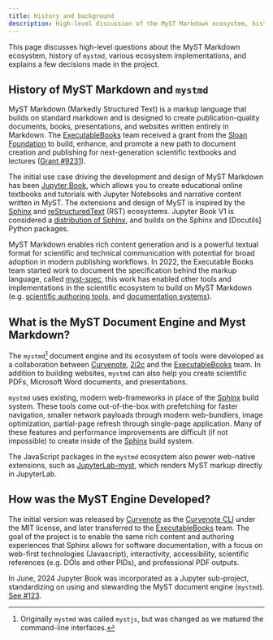 ```yaml
---
title: History and background
description: High-level discussion of the MyST Markdown ecosystem, history of mystmd, other implementations like Jupyter Book and Sphinx, and explains past decisions.
---
```


This page discusses high-level questions about the MyST Markdown ecosystem, history of `mystmd`, various ecosystem implementations, and explains a few decisions made in the project.

## History of MyST Markdown and `mystmd`

MyST Markdown (Markedly Structured Text) is a markup language that builds on standard markdown and is designed to create publication-quality documents, books, presentations, and websites written entirely in Markdown. The [ExecutableBooks] team received a grant from the [Sloan Foundation](https://sloan.org) to build, enhance, and promote a new path to document creation and publishing for next-generation scientific textbooks and lectures ([Grant #9231](https://sloan.org/grant-detail/9231)).

The initial use case driving the development and design of MyST Markdown has been [Jupyter Book], which allows you to create educational online textbooks and tutorials with Jupyter Notebooks and narrative content written in MyST. The extensions and design of MyST is inspired by the [Sphinx] and [reStructuredText](https://docutils.sourceforge.io/rst.html) (RST) ecosystems. Jupyter Book V1 is considered a [distribution of Sphinx](xref:jupyterbook#explain/sphinx), and builds on the Sphinx and [Docutils] Python packages.

MyST Markdown enables rich content generation and is a powerful textual format for scientific and technical communication with potential for broad adoption in modern publishing workflows. In 2022, the Executable Books team started work to document the specification behind the markup language, called [myst-spec](https://github.com/jupyter-book/myst-spec), this work has enabled other tools and implementations in the scientific ecosystem to build on MyST Markdown (e.g. [scientific authoring tools](https://curvenote.com/for/writing), and [documentation systems](https://blog.readthedocs.com/jupyter-book-read-the-docs/)).

## What is the MyST Document Engine and Myst Markdown?

The `mystmd`[^naming] document engine and its ecosystem of tools were developed as a collaboration between [Curvenote], [2i2c] and the [ExecutableBooks] team. In addition to building websites, `mystmd` can also help you create scientific PDFs, Microsoft Word documents, and presentations.

`mystmd` uses existing, modern web-frameworks in place of the [Sphinx] build system. These tools come out-of-the-box with prefetching for faster navigation, smaller network payloads through modern web-bundlers, image optimization, partial-page refresh through single-page application. Many of these features and performance improvements are difficult (if not impossible) to create inside of the [Sphinx] build system.

The JavaScript packages in the `mystmd` ecosystem also power web-native extensions, such as [JupyterLab-myst], which renders MyST markup directly in JupyterLab.

## How was the MyST Engine Developed?

The initial version was released by [Curvenote] as the [Curvenote CLI](https://curvenote.com/docs/cli) under the MIT license, and later transferred to the [ExecutableBooks] team. The goal of the project is to enable the same rich content and authoring experiences that Sphinx allows for software documentation, with a focus on web-first technologies (Javascript), interactivity, accessibility, scientific references (e.g. DOIs and other PIDs), and professional PDF outputs.

In June, 2024 Jupyter Book was incorporated as a Jupyter sub-project, standardizing on using and stewarding the MyST document engine (`mystmd`). [See #123](https://github.com/jupyter/enhancement-proposals/pull/123).

[^naming]: Originally `mystmd` was called `mystjs`, but was changed as we matured the command-line interfaces.

[2i2c]: https://2i2c.org/
[curvenote]: https://curvenote.com
[executablebooks]: https://executablebooks.org/
[jupyter]: https://jupyter.org
[jupyter book]: https://jupyterbook.org/
[jupyterlab-myst]: https://github.com/jupyter-book/jupyterlab-myst
[sphinx]: https://www.sphinx-doc.org/

